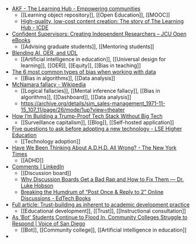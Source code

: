 - [AKF - The Learning Hub - Empowering communities](https://akflearninghub.org/)
	- [[Learning object repository]], [[Open Education]], [[MOOC]]
	- [High-quality, low-cost content creation: The story of The Learning Hub - ICDE](https://www.icde.org/event/high-quality-low-cost-content-creation-the-story-of-the-learning-hub/)
- [Confident Supervisors: Creating Independent Researchers – JCU Open eBooks](https://jcu.pressbooks.pub/confidentsupervisors/)
	- [[Advising graduate students]], [[Mentoring students]]
- [Blending AI, OER, and UDL](https://aiedusimplified.substack.com/p/blending-ai-oer-and-udl)
	- [[Artificial intelligence in education]], [[Universal design for learning]], [[OER]], [[Equity]], [[Bias in teaching]]
- [The 6 most common types of bias when working with data](https://www.metabase.com/blog/6-most-common-type-of-data-bias-in-data-analysis)
	- [[Bias in algorithms]], [[Data analysis]]
- [McNamara fallacy - Wikipedia](https://en.m.wikipedia.org/wiki/McNamara_fallacy)
	- [[Logical fallacies]], [[Mental inference fallacy]], [[Bias in algorithms]], [[Dashboard]], [[Data analysis]]
	- https://archive.org/details/sim_sales-management_1971-11-15_107_11/page/26/mode/1up?view=theater
- [How I’m Building a Trump-Proof Tech Stack Without Big Tech](https://www.joanwestenberg.com/american-tech-is-compromised-heres-my-replacement-stack-2/)
	- [[Surveillance capitalism]], [[Blog]], [[Self-hosted application]]
- [Five questions to ask before adopting a new technology - LSE Higher Education](https://blogs.lse.ac.uk/highereducation/2025/01/08/five-questions-to-ask-before-adopting-a-new-technology/)
	- [[Technology adoption]]
- [Have We Been Thinking About A.D.H.D. All Wrong? - The New York Times](https://www.nytimes.com/2025/04/13/magazine/adhd-medication-treatment-research.html?trk=feed_main-feed-card_feed-article-content)
	- [[ADHD]]
- [Comments | LinkedIn](https://www.linkedin.com/feed/update/urn:li:activity:7317924726280974337)
	- [[Discussion board]]
	- [Why Discussion Boards Get a Bad Rap and How to Fix Them — Dr. Luke Hobson](https://drlukehobson.com/blog1/why-discussion-boards-get-a-bad-rap-and-how-to-fix-them?trk=comments_comments-list_comment-text)
	- [Breaking the Humdrum of “Post Once & Reply to 2” Online Discussions - EdTech Books](https://edtechbooks.org/breaking_the_humdrum)
- [Full article: Trust-building as inherent to academic development practice](https://www.tandfonline.com/doi/full/10.1080/1360144X.2025.2454704#abstract)
	- [[Educational development]], [[Trust]], [[Instructional consultation]]
- [As ‘Bot’ Students Continue to Flood In, Community Colleges Struggle to Respond | Voice of San Diego](https://voiceofsandiego.org/2025/04/14/as-bot-students-continue-to-flood-in-community-colleges-struggle-to-respond/)
	- [[Bot]], [[Community college]], [[Artificial intelligence in education]]
-